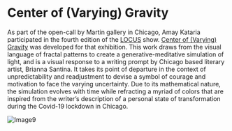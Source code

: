 # Center of (Varying) Gravity
As part of the open-call by Martin gallery in Chicago, Amay Kataria participated in the fourth edition of the [LOCUS](https://www.locus.gallery/brianna-amay) show. [Center of (Varying) Gravity](https://covg.art) was developed for that exhibition. This work draws from the visual language of fractal patterns to create a generative-meditative simulation of light, and is a visual response to a writing prompt by Chicago based literary artist, Brianna Santina. It takes its point of departure in the context of unpredictability and readjustment to devise a symbol of courage and motivation to face the varying uncertainty. Due to its mathematical nature, the simulation evolves with time while refracting a myriad of colors that are inspired from the writer’s description of a personal state of transformation during the Covid-19 lockdown in Chicago.

![Image9](https://user-images.githubusercontent.com/4178424/147966102-3d92a4c7-3a75-43fc-9adb-8ad9374264bc.png)

